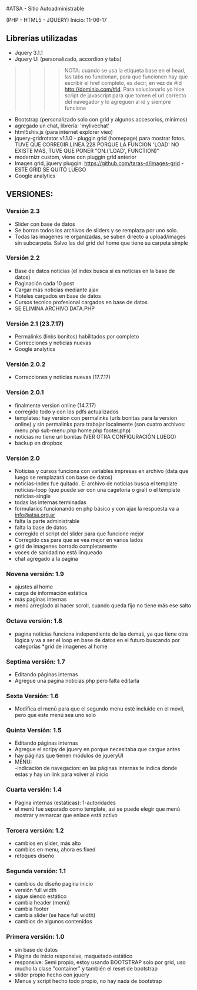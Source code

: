 #ATSA - Sitio Autoadministrable

(PHP - HTML5 - JQUERY)
Inicio: 11-06-17

## Librerías utilizadas
* Jquery 3.1.1
* Jquery UI (personalizado, accordion y tabs)
>>>> NOTA: cuando se usa la etiqueta base en el head, las tabs no funcionan, para que funcionen hay que escribir el href completo, es decir, en vez de #id http://dominio.com/#id. Para solucionarlo yo hice script de javascript para que tomen el url correcto del navegador y lo agreguen al id y siempre funcione
* Bootstrap (personalizado solo con grid y algunos accesorios, mínimos)
* agregado un chat, librería: 'mylivechat'
* html5shiv.js (para internet explorer vieo)
* jquery-gridrotator v1.1.0 - pluggin grid (homepage) para mostrar fotos. TUVE QUE CORREGIR LINEA 228 PORQUE LA FUNCION 'LOAD' NO EXISTE MAS, TUVE QUE PONER "ON.('LOAD', FUNCTION)"
* modernizr custom, viene con pluggin grid anterior
* Images grid, jquery pluggin: https://github.com/taras-d/images-grid - ESTE GRID SE QUITÓ LUEGO
* Google analytics  

## VERSIONES:

### Versión 2.3
* Slider con base de datos
* Se borran todos los archivos de sliders y se remplaza por uno solo.
* Todas las imagenes re organizadas, se suben directo a upload/images sin subcarpeta. Salvo las del grid del home que tiene su carpeta simple

### Versión 2.2
* Base de datos noticias (el index busca si es noticias en la base de datos)
* Paginación cada 10 post
* Cargar más noticias mediante ajax
* Hoteles cargados en base de datos
* Cursos tecnico profesional cargados en base de datos
* SE ELIMINA ARCHIVO DATA.PHP

### Versión 2.1 (23.7.17)
* Permalinks (links bonitos) habilitados por completo
* Correcciones y noticias nuevas
* Google analytics

### Versión 2.0.2
* Correcciones y noticias nuevas (17.7.17)

### Versión 2.0.1
* finalmente version online (14.7.17)
* corregido todo y con los pdfs actualizados
* templates: hay version con permalinks (urls bonitas para la version online) y sin permalinks para trabajar localmente (son cuatro archivos: menu.php sub-menu.php home.php footer.php)
* noticias no tiene url bonitas (VER OTRA CONFIGURACIÓN LUEGO)
* backup en dropbox

### Versión 2.0
* Noticias y cursos funciona con variables impresas en archivo (data que luego se remplazará con base de datos)
* noticias-index fue quitado. El archivo de noticias busca el template noticias-loop (que puede ser con una cagetoria o gral) o el template noticias-single
* todas las internas terminadas
* formularios funcionando en php básico y con ajax la respuesta va a info@atsa.org.ar
* falta la parte administrable
* falta la base de datos
* corregido el script del slider para que funcione mejor
* Corregido css para que se vea mejor en varios lados
* grid de imagenes borrado completamente
* voces de sanidad no está linqueado
* chat agregado a la pagina

### Novena versión: 1.9
* ajustes al home
* carga de información estática
* más paginas internas
* menú arreglado al hacer scroll, cuando queda fijo no tiene más ese salto

### Octava versión: 1.8
* pagina noticias funciona independiente de las demaś, ya que tiene otra lógica y va a ser el loop en base de datos en el futuro buscando por categorías
*grid de imagenes al home

### Septima versión: 1.7
* Editando páginas internas
* Agregue una pagina noticias.php pero falta editarla

### Sexta Versión: 1.6
* Modifica el menú para que el segundo menu esté incluido en el movil, pero que este menú sea uno solo

### Quinta Versión: 1.5
* Editando páginas internas
* Agregue el scripy de jquery en <head> porque necesitaba que cargue antes
* hay páginas que tienen módulos de jqueryUI
* MENU:  
-indicación de navegacion: en las páginas internas te indica donde estas y hay un link para volver al inicio

### Cuarta versión: 1.4
* Pagina internas (estáticas): 1-autoridades
* el menú fue separado como template, así se puede elegir que menú mostrar y remarcar que enlace está activo


### Tercera versión: 1.2
* cambios en slider, más alto
* cambios en menu, ahora es fixed
* retoques diseño

### Segunda versión: 1.1
* cambios de diseño pagina inicio
* versión full width
* sigue siendo estático
* cambia header (menú)
* cambia footer
* cambia slider (se hace full width)
* cambios de algunos contenidos

### Primera versión: 1.0
* sin base de datos
* Página de inicio responsive, maquetado estático  
* responsive: Semi propio, estoy usando BOOTSTRAP solo por grid, uso mucho la clase "container" y también el reset de bootstrap
* slider propio hecho con jquery  
* Menus y script hecho todo propio, no hay nada de bootstrap
